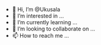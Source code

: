 - 👋 Hi, I’m @Ukusala
- 👀 I’m interested in ...
- 🌱 I’m currently learning ...
- 💞️ I’m looking to collaborate on ...
- 📫 How to reach me ...

<!---
Ukusala/Ukusala is a ✨ special ✨ repository because its `README.md` (this file) appears on your GitHub profile.
You can click the Preview link to take a look at your changes.
--->
